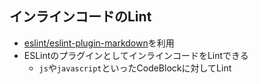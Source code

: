 ## インラインコードのLint

-   [eslint/eslint-plugin-markdown](https://github.com/eslint/eslint-plugin-markdown "eslint/eslint-plugin-markdown")を利用
-   ESLintのプラグインとしてインラインコードをLintできる
    -   `js`や`javascript`といったCodeBlockに対してLint
